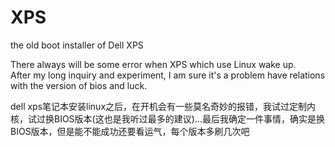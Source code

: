 # XPS
the old boot installer of Dell XPS

There always will be some error when XPS which use Linux wake up.  
After my long inquiry and experiment, I am sure it's a problem have relations with the version of bios and luck.  

dell xps笔记本安装linux之后，在开机会有一些莫名奇妙的报错，我试过定制内核，试过换BIOS版本(这也是我听过最多的建议)...最后我确定一件事情，确实是换BIOS版本，但是能不能成功还要看运气，每个版本多刷几次吧
